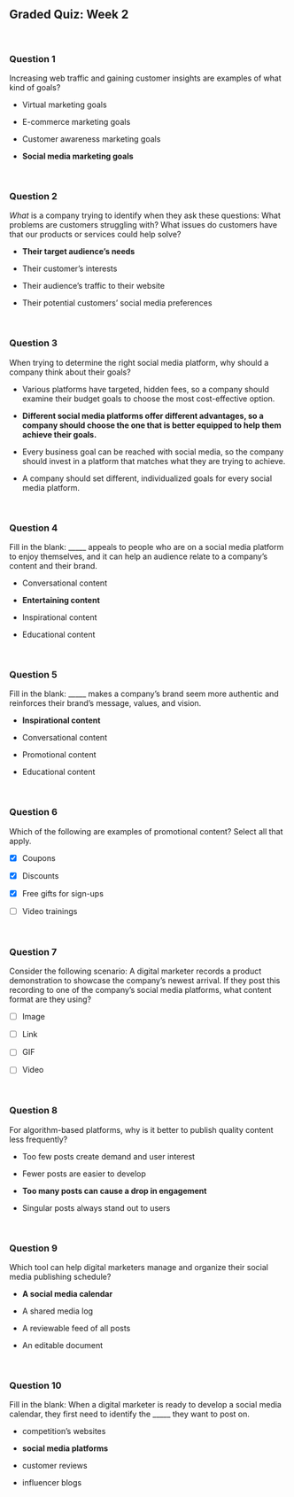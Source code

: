 ## Graded Quiz: Week 2

<br>

### Question 1

Increasing web traffic and gaining customer insights are examples of what kind of goals?

- Virtual marketing goals


- E-commerce marketing goals


- Customer awareness marketing goals


- **Social media marketing goals**

<br>

### Question 2

_What_ is a company trying to identify when they ask these questions: What problems are customers struggling with? What issues do customers have that our products or services could help solve?

- **Their target audience’s needs**

- Their customer’s interests


- Their audience’s traffic to their website


- Their potential customers’ social media preferences

<br>

### Question 3

When trying to determine the right social media platform, why should a company think about their goals? 

- Various platforms have targeted, hidden fees, so a company should examine their budget goals to choose the most cost-effective option.


- **Different social media platforms offer different advantages, so a company should choose the one that is better equipped to help them achieve their goals.**


- Every business goal can be reached with social media, so the company should invest in a platform that matches what they are trying to achieve.


- A company should set different, individualized goals for every social media platform.

<br>

### Question 4

Fill in the blank: _____ appeals to people who are on a social media platform to enjoy themselves, and it can help an audience relate to a company’s content and their brand.

- Conversational content


- **Entertaining content**


- Inspirational content


- Educational content

<br>

### Question 5

Fill in the blank: _____ makes a company’s brand seem more authentic and reinforces their brand’s message, values, and vision. 

- **Inspirational content**


- Conversational content


- Promotional content


- Educational content

<br>

### Question 6

Which of the following are examples of promotional content? Select all that apply.

+ [x] Coupons

+ [x] Discounts

+ [x] Free gifts for sign-ups

+ [ ] Video trainings

<br>

### Question 7

Consider the following scenario: A digital marketer records a product demonstration to showcase the company’s newest arrival. If they post this recording to one of the company’s social media platforms, what content format are they using?

+ [ ] Image

+ [ ] Link

+ [ ] GIF

+ [ ] Video

<br>

### Question 8

For algorithm-based platforms, why is it better to publish quality content less frequently?

- Too few posts create demand and user interest


- Fewer posts are easier to develop


- **Too many posts can cause a drop in engagement**


- Singular posts always stand out to users

<br>

### Question 9

Which tool can help digital marketers manage and organize their social media publishing schedule?

- **A social media calendar**


- A shared media log


- A reviewable feed of all posts


- An editable document

<br>

### Question 10

Fill in the blank: When a digital marketer is ready to develop a social media calendar, they first need to identify the _____ they want to post on.

- competition’s websites


- **social media platforms**


- customer reviews


- influencer blogs
